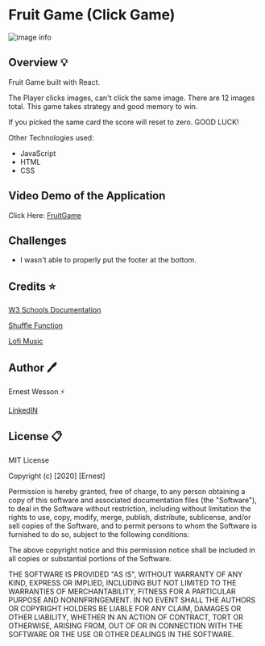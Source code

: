 # Fruit Game  (Click Game)

![image info](./public/fruitgame.png)


## Overview :bulb:

Fruit Game built with React. 

The Player clicks images, can't click the same image. There are 12 images total. This game takes strategy and good memory to win. 

If you picked the same card the score will reset to zero. GOOD LUCK!

Other Technologies used:

- JavaScript
- HTML
- CSS

## Video Demo of the Application

Click Here: [FruitGame](https://youtu.be/q9V_K_mfBUE)

## Challenges

- I wasn't able to properly put the footer at the bottom. 


## Credits :star:


[W3 Schools Documentation](w3schools.com)

[Shuffle Function](https://medium.com/@nitinpatel_20236/how-to-shuffle-correctly-shuffle-an-array-in-javascript-15ea3f84bfb)

[Lofi Music](https://www.youtube.com/watch?v=tutZKLeGrCs)

## Author :pen:

Ernest Wesson :zap:

 [LinkedIN](https://www.linkedin.com/in/ernest-wesson-b4183b5a/)



## License :clipboard:


MIT License

Copyright (c) [2020] [Ernest]

Permission is hereby granted, free of charge, to any person obtaining a copy
of this software and associated documentation files (the "Software"), to deal
in the Software without restriction, including without limitation the rights
to use, copy, modify, merge, publish, distribute, sublicense, and/or sell
copies of the Software, and to permit persons to whom the Software is
furnished to do so, subject to the following conditions:

The above copyright notice and this permission notice shall be included in all
copies or substantial portions of the Software.

THE SOFTWARE IS PROVIDED "AS IS", WITHOUT WARRANTY OF ANY KIND, EXPRESS OR
IMPLIED, INCLUDING BUT NOT LIMITED TO THE WARRANTIES OF MERCHANTABILITY,
FITNESS FOR A PARTICULAR PURPOSE AND NONINFRINGEMENT. IN NO EVENT SHALL THE
AUTHORS OR COPYRIGHT HOLDERS BE LIABLE FOR ANY CLAIM, DAMAGES OR OTHER
LIABILITY, WHETHER IN AN ACTION OF CONTRACT, TORT OR OTHERWISE, ARISING FROM,
OUT OF OR IN CONNECTION WITH THE SOFTWARE OR THE USE OR OTHER DEALINGS IN THE
SOFTWARE.
